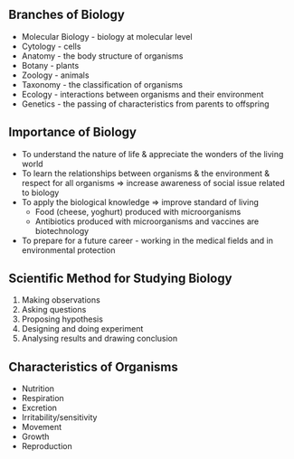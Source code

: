## Branches of Biology
- Molecular Biology - biology at molecular level
- Cytology - cells
- Anatomy - the body structure of organisms
- Botany - plants
- Zoology - animals
- Taxonomy - the classification of organisms
- Ecology - interactions between organisms and their environment
- Genetics - the passing of characteristics from parents to offspring

## Importance of Biology
- To understand the nature of life & appreciate the wonders of the living world
- To learn the relationships between organisms & the environment & respect for all organisms => increase awareness of social issue related to biology
- To apply the biological knowledge => improve standard of living
    - Food (cheese, yoghurt) produced with microorganisms
    - Antibiotics produced with microorganisms and vaccines are biotechnology
- To prepare for a future career - working in the medical fields and in environmental protection

## Scientific Method for Studying Biology
1. Making observations
2. Asking questions
3. Proposing hypothesis
4. Designing and doing experiment
5. Analysing results and drawing conclusion

## Characteristics of Organisms
- Nutrition
- Respiration
- Excretion
- Irritability/sensitivity
- Movement
- Growth
- Reproduction